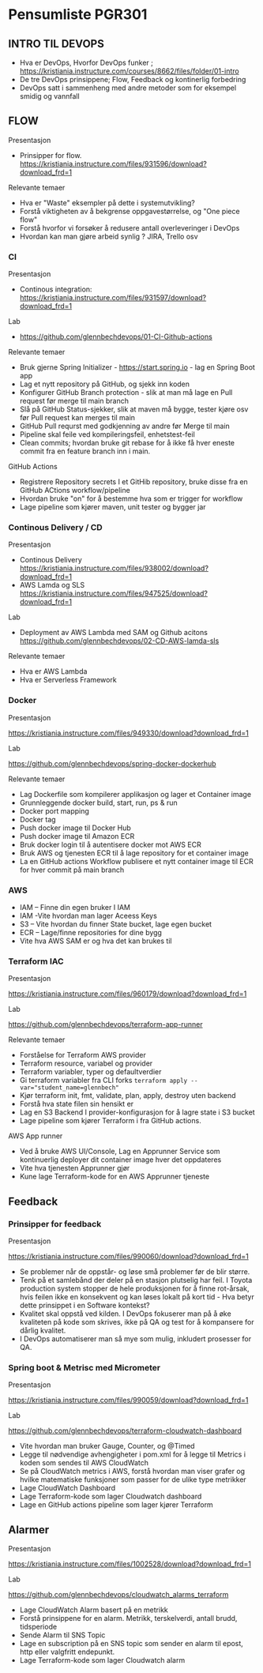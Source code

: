 # Pensumliste PGR301 

## INTRO TIL DEVOPS 

* Hva er DevOps, Hvorfor DevOps funker ; https://kristiania.instructure.com/courses/8662/files/folder/01-intro
* De tre DevOps prinsippene; Flow, Feedback og kontinerlig forbedring 
* DevOps satt i sammenheng med andre metoder som for eksempel smidig og vannfall 

## FLOW 

Presentasjon

* Prinsipper for flow. https://kristiania.instructure.com/files/931596/download?download_frd=1

Relevante temaer 

* Hva er "Waste" eksempler på dette i systemutvikling? 
* Forstå viktigheten av å bekgrense oppgavestørrelse, og "One piece flow"
* Forstå hvorfor vi forsøker å redusere antall overleveringer i DevOps
* Hvordan kan man gjøre arbeid synlig ? JIRA, Trello osv

### CI

Presentasjon

* Continous integration: https://kristiania.instructure.com/files/931597/download?download_frd=1

Lab 

* https://github.com/glennbechdevops/01-CI-Github-actions

Relevante temaer

* Bruk gjerne Spring Initializer - https://start.spring.io - lag en Spring Boot app
* Lag et nytt repository på GitHub, og sjekk inn koden
* Konfigurer GitHub Branch protection - slik at man må lage en Pull request før merge til main branch
* Slå på GitHub Status-sjekker, slik at maven må bygge, tester kjøre osv før Pull request kan merges til main
* GitHub Pull requrst med godkjenning av andre før Merge til main 
* Pipeline skal feile ved kompileringsfeil, enhetstest-feil
* Clean commits; hvordan bruke git rebase for å ikke få hver eneste commit fra en feature branch inn i main.

GitHub Actions

* Registrere Repository secrets I et GitHib repository, bruke disse fra en GitHub ACtions workflow/pipeline
* Hvordan bruke "on" for å bestemme hva som er trigger for workflow 
* Lage pipeline som kjører maven, unit tester og bygger jar

### Continous Delivery / CD

Presentasjon

* Continous Delivery https://kristiania.instructure.com/files/938002/download?download_frd=1
* AWS Lamda og SLS https://kristiania.instructure.com/files/947525/download?download_frd=1

Lab

* Deployment av AWS Lambda med SAM og Github acitons https://github.com/glennbechdevops/02-CD-AWS-lamda-sls

Relevante temaer

* Hva er AWS Lambda
* Hva er Serverless Framework

### Docker

Presentasjon 

https://kristiania.instructure.com/files/949330/download?download_frd=1

Lab

https://github.com/glennbechdevops/spring-docker-dockerhub

Relevante temaer

* Lag Dockerfile som kompilerer applikasjon og lager et Container image
* Grunnleggende docker build, start, run, ps & run
* Docker port mapping
* Docker tag
* Push docker image til Docker Hub
* Push docker image til Amazon ECR
* Bruk docker login til å autentisere docker mot AWS ECR 
* Bruk AWS og tjenesten ECR til å lage repository for et container image
* La en GitHub actions Workflow publisere et nytt container image til ECR for hver commit på main branch 


### AWS 

* IAM – Finne din egen bruker I IAM
* IAM -Vite hvordan man lager Aceess Keys
* S3 – Vite hvordan du finner State bucket, lage egen bucket
* ECR – Lage/finne repositories for dine bygg
* Vite hva AWS SAM er og hva det kan brukes til 

### Terraform IAC 

Presentasjon

https://kristiania.instructure.com/files/960179/download?download_frd=1

Lab 

https://github.com/glennbechdevops/terraform-app-runner

Relevante temaer 

* Forståelse for Terraform AWS provider
* Terraform resource, variabel og provider
* Terraform variabler, typer og defaultverdier
* Gi terraform variabler fra CLI  forks ```terraform apply --var="student_name=glennbech"```
* Kjør terraform init, fmt, validate, plan, apply, destroy uten backend
* Forstå hva state filen sin hensikt er
* Lag en S3 Backend I provider-konfigurasjon for å lagre state i S3 bucket
* Lage pipeline som kjører Terraform i fra GitHub actions.

AWS App runner

* Ved å bruke AWS UI/Console, Lag en Apprunner Service som kontinuerlig deployer dit container image hver det oppdateres
* Vite hva tjenesten Apprunner gjør 
* Kune lage Terraform-kode for en AWS Apprunner tjeneste 

## Feedback 

### Prinsipper for feedback

Presentasjon 

https://kristiania.instructure.com/files/990060/download?download_frd=1

* Se problemer når de oppstår- og løse små problemer før de blir større. 
* Tenk på et samlebånd der deler på en stasjon plutselig har feil. I Toyota production system stopper de hele produksjonen for å finne rot-årsak, hvis feilen ikke en konsekvent og kan løses lokalt på kort tid - Hva betyr dette prinsippet i en Software kontekst? 
* Kvalitet skal oppstå ved kilden. I DevOps fokuserer man på å øke kvaliteten på kode som skrives, ikke på QA og test for å kompansere for dårlig kvalitet. 
* I DevOps automatiserer man så mye som mulig, inkludert prosesser for QA. 

### Spring boot & Metrisc med Micrometer

Presentasjon 

https://kristiania.instructure.com/files/990059/download?download_frd=1

Lab 

https://github.com/glennbechdevops/terraform-cloudwatch-dashboard

* Vite hvordan man bruker Gauge, Counter, og @Timed
* Legge til nødvendige avhengigheter i pom.xml for å legge til Metrics i koden som sendes til AWS CloudWatch 
* Se på CloudWatch metrics i AWS, forstå hvordan man viser grafer og hvilke matematiske funksjoner som passer for de ulike type metrikker
* Lage CloudWatch Dashboard
* Lage Terraform-kode som lager Cloudwatch dashboard 
* Lage en GitHub actions pipeline som lager kjører Terraform  

## Alarmer 

Presentasjon

https://kristiania.instructure.com/files/1002528/download?download_frd=1

Lab 

https://github.com/glennbechdevops/cloudwatch_alarms_terraform

* Lage CloudWatch Alarm basert på en metrikk 
* Forstå prinsippene for en alarm. Metrikk, terskelverdi, antall brudd, tidsperiode
* Sende Alarm til SNS Topic
* Lage en subscription på en SNS topic som sender en alarm til epost, http eller valgfritt endepunkt. 
* Lage Terraform-kode som lager Cloudwatch alarm 
